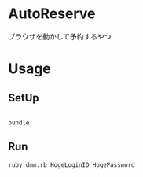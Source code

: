 # AutoReserve
ブラウザを動かして予約するやつ

# Usage

## SetUp
```

bundle
```

## Run
```
ruby dmm.rb HogeLoginID HogePassword
```
